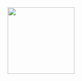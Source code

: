 <dir id="header" align="center">
<img src="https://i.giphy.com/media/v1.Y2lkPTc5MGI3NjExa3F1cWx6aG0zejNuZW1haGV6Nnhjb3JoMDE1MTlvaDQ3Y3hlbXBjbSZlcD12MV9pbnRlcm5hbF9naWZfYnlfaWQmY3Q9cw/n1NLjLW22bhxUKCfyD/giphy.gif" width="150"/>
</dir>
